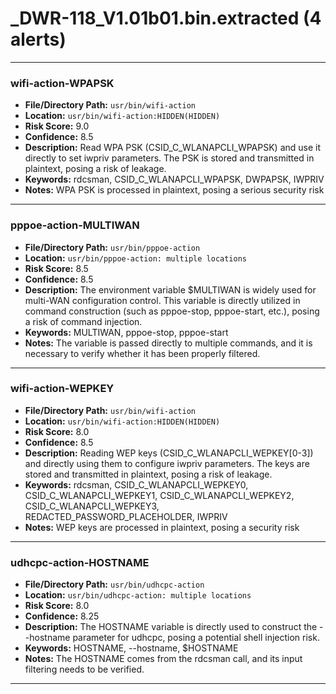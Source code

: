 # _DWR-118_V1.01b01.bin.extracted (4 alerts)

---

### wifi-action-WPAPSK

- **File/Directory Path:** `usr/bin/wifi-action`
- **Location:** `usr/bin/wifi-action:HIDDEN(HIDDEN)`
- **Risk Score:** 9.0
- **Confidence:** 8.5
- **Description:** Read WPA PSK (CSID_C_WLANAPCLI_WPAPSK) and use it directly to set iwpriv parameters. The PSK is stored and transmitted in plaintext, posing a risk of leakage.
- **Keywords:** rdcsman, CSID_C_WLANAPCLI_WPAPSK, DWPAPSK, IWPRIV
- **Notes:** WPA PSK is processed in plaintext, posing a serious security risk

---
### pppoe-action-MULTIWAN

- **File/Directory Path:** `usr/bin/pppoe-action`
- **Location:** `usr/bin/pppoe-action: multiple locations`
- **Risk Score:** 8.5
- **Confidence:** 8.5
- **Description:** The environment variable $MULTIWAN is widely used for multi-WAN configuration control. This variable is directly utilized in command construction (such as pppoe-stop, pppoe-start, etc.), posing a risk of command injection.
- **Keywords:** MULTIWAN, pppoe-stop, pppoe-start
- **Notes:** The variable is passed directly to multiple commands, and it is necessary to verify whether it has been properly filtered.

---
### wifi-action-WEPKEY

- **File/Directory Path:** `usr/bin/wifi-action`
- **Location:** `usr/bin/wifi-action:HIDDEN(HIDDEN)`
- **Risk Score:** 8.0
- **Confidence:** 8.5
- **Description:** Reading WEP keys (CSID_C_WLANAPCLI_WEPKEY[0-3]) and directly using them to configure iwpriv parameters. The keys are stored and transmitted in plaintext, posing a risk of leakage.
- **Keywords:** rdcsman, CSID_C_WLANAPCLI_WEPKEY0, CSID_C_WLANAPCLI_WEPKEY1, CSID_C_WLANAPCLI_WEPKEY2, CSID_C_WLANAPCLI_WEPKEY3, REDACTED_PASSWORD_PLACEHOLDER, IWPRIV
- **Notes:** WEP keys are processed in plaintext, posing a security risk

---
### udhcpc-action-HOSTNAME

- **File/Directory Path:** `usr/bin/udhcpc-action`
- **Location:** `usr/bin/udhcpc-action: multiple locations`
- **Risk Score:** 8.0
- **Confidence:** 8.25
- **Description:** The HOSTNAME variable is directly used to construct the --hostname parameter for udhcpc, posing a potential shell injection risk.
- **Keywords:** HOSTNAME, --hostname, $HOSTNAME
- **Notes:** The HOSTNAME comes from the rdcsman call, and its input filtering needs to be verified.

---
